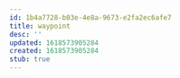 ```yaml
---
id: 1b4a7728-b03e-4e8a-9673-e2fa2ec6afe7
title: waypoint
desc: ''
updated: 1618573905284
created: 1618573905284
stub: true
---
```


